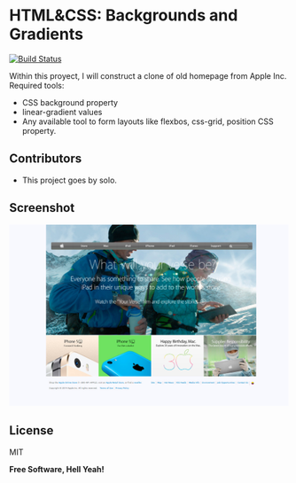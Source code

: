 # HTML&CSS: Backgrounds and Gradients

[![Build Status](https://travis-ci.org/joemccann/dillinger.svg?branch=master)](https://travis-ci.org/joemccann/dillinger)

Within this proyect, I will construct a clone of old homepage from Apple Inc. Required tools:

  - CSS background property
  - linear-gradient values
  - Any available tool to form layouts like flexbos, css-grid, position CSS property.

## Contributors

  - This project goes by solo.

## Screenshot

![alt text](screenshot-apple-clone.jpg)


License
----

MIT


**Free Software, Hell Yeah!**
